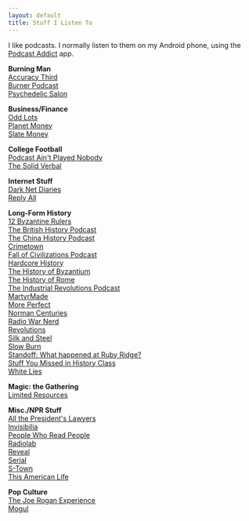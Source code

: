 ```yaml
---
layout: default
title: Stuff I Listen To
---
```


I like podcasts. I normally listen to them on my Android phone, using the [Podcast Addict](https://play.google.com/store/apps/details?id=com.bambuna.podcastaddict) app.

**Burning Man**  
[Accuracy Third](https://accuracythird.com/)  
[Burner Podcast](http://www.burnerpodcast.com/)    
[Psychedelic Salon](https://psychedelicsalon.com/)  

**Business/Finance**  
[Odd Lots](https://www.bloomberg.com/podcasts/odd_lots)  
[Planet Money](https://www.npr.org/podcasts/510289/planet-money/)  
[Slate Money](https://slate.com/podcasts/slate-money)  

**College Football**  
[Podcast Ain't Played Nobody](https://soundcloud.com/aintplayednobody)  
[The Solid Verbal](https://www.solidverbal.com/)  

**Internet Stuff**  
[Dark Net Diaries](https://darknetdiaries.com/)  
[Reply All](https://gimletmedia.com/reply-all/)  

**Long-Form History**  
[12 Byzantine Rulers](https://12byzantinerulers.com/)  
[The British History Podcast](https://www.thebritishhistorypodcast.com/)  
[The China History Podcast](https://recordedhistory.net/china-history/)  
[Crimetown](https://gimletmedia.com/show/crimetown/)  
[Fall of Civilizations Podcast](https://fallofcivilizationspodcast.com/)  
[Hardcore History](https://www.dancarlin.com/hardcore-history-series/)  
[The History of Byzantium](https://thehistoryofbyzantium.com/)  
[The History of Rome](http://www.thehistoryofrome.typepad.com/)  
[The Industrial Revolutions Podcast](https://industrialrevolutionspod.com/)  
[MartyrMade](https://www.martyrmade.com/)  
[More Perfect](https://www.wnyc.org/shows/radiolabmoreperfect/)  
[Norman Centuries](https://normancenturies.com/)  
[Radio War Nerd](https://www.patreon.com/radiowarnerd)  
[Revolutions](https://www.revolutionspodcast.com/)  
[Silk and Steel](https://www.patreon.com/silknsteel)  
[Slow Burn](https://slate.com/slow-burn)  
[Standoff: What happened at Ruby Ridge?](https://feeds.megaphone.fm/slate-presents)  
[Stuff You Missed in History Class](https://www.missedinhistory.com/)  
[White Lies](https://www.npr.org/podcasts/510343/white-lies)  

**Magic: the Gathering**  
[Limited Resources](http://lrcast.com/)

**Misc./NPR Stuff**   
[All the President's Lawyers](https://www.kcrw.com/news-culture/shows/lrc-presents-all-the-presidents-lawyers)  
[Invisibilia](https://www.npr.org/podcasts/510307/invisibilia)  
[People Who Read People](https://open.spotify.com/episode/6PQP6fOKog6DFXuPPJrnpi?si=xkXQfAaxQ8-dsezD4cfskw)  
[Radiolab](http://www.radiolab.org/)  
[Reveal](https://www.revealnews.org/)  
[Serial](https://serialpodcast.org/)  
[S-Town](https://stownpodcast.org/)  
[This American Life](https://www.thisamericanlife.org/podcast)  

**Pop Culture**  
[The Joe Rogan Experience](https://www.joerogan.com/)  
[Mogul](https://gimletmedia.com/mogul/)  
